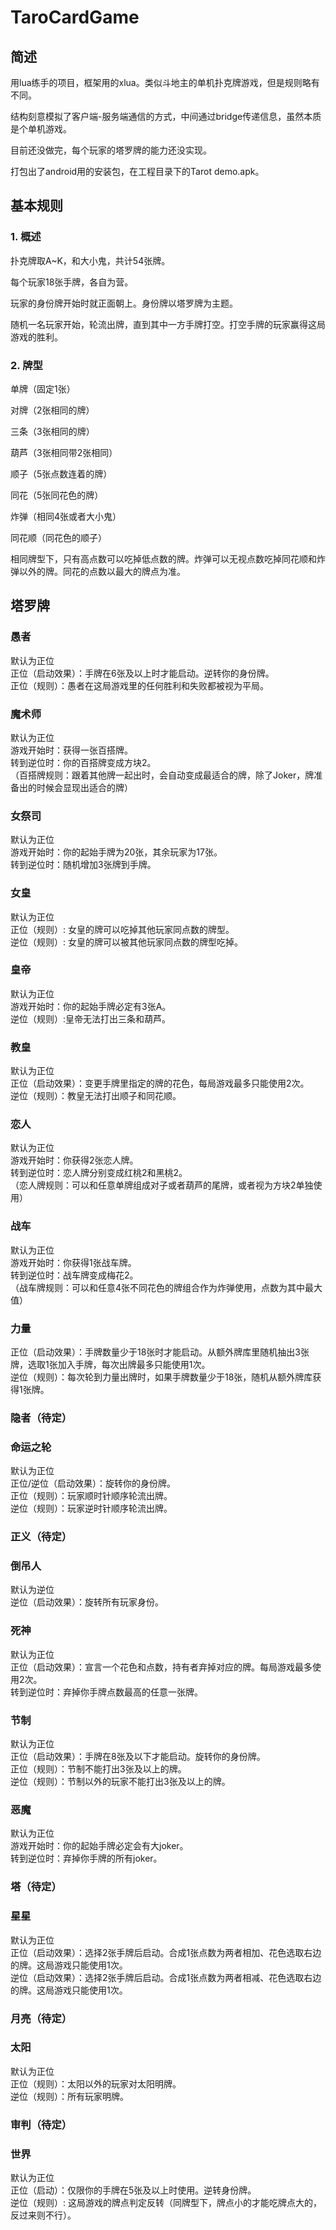 # TaroCardGame

## 简述
用lua练手的项目，框架用的xlua。类似斗地主的单机扑克牌游戏，但是规则略有不同。

结构刻意模拟了客户端-服务端通信的方式，中间通过bridge传递信息，虽然本质是个单机游戏。

目前还没做完，每个玩家的塔罗牌的能力还没实现。

打包出了android用的安装包，在工程目录下的Tarot demo.apk。



## 基本规则
### 1. 概述
扑克牌取A~K，和大小鬼，共计54张牌。

每个玩家18张手牌，各自为营。

玩家的身份牌开始时就正面朝上。身份牌以塔罗牌为主题。

随机一名玩家开始，轮流出牌，直到其中一方手牌打空。打空手牌的玩家赢得这局游戏的胜利。


### 2. 牌型
单牌（固定1张）

对牌（2张相同的牌）

三条（3张相同的牌）

葫芦（3张相同带2张相同）

顺子（5张点数连着的牌）

同花（5张同花色的牌）

炸弹（相同4张或者大小鬼）

同花顺（同花色的顺子）

相同牌型下，只有高点数可以吃掉低点数的牌。炸弹可以无视点数吃掉同花顺和炸弹以外的牌。同花的点数以最大的牌点为准。



## 塔罗牌

### 愚者  
默认为正位  
正位（启动效果）：手牌在6张及以上时才能启动。逆转你的身份牌。  
正位（规则）：愚者在这局游戏里的任何胜利和失败都被视为平局。  

### 魔术师
默认为正位  
游戏开始时：获得一张百搭牌。  
转到逆位时：你的百搭牌变成方块2。  
（百搭牌规则：跟着其他牌一起出时，会自动变成最适合的牌，除了Joker，牌准备出的时候会显现出适合的牌）  

### 女祭司
默认为正位  
游戏开始时：你的起始手牌为20张，其余玩家为17张。  
转到逆位时：随机增加3张牌到手牌。  

### 女皇
默认为正位  
正位（规则）: 女皇的牌可以吃掉其他玩家同点数的牌型。  
逆位（规则）: 女皇的牌可以被其他玩家同点数的牌型吃掉。  

### 皇帝
默认为正位  
游戏开始时：你的起始手牌必定有3张A。  
逆位（规则）:皇帝无法打出三条和葫芦。  

### 教皇
默认为正位  
正位（启动效果）：变更手牌里指定的牌的花色，每局游戏最多只能使用2次。  
逆位（规则）：教皇无法打出顺子和同花顺。  

### 恋人
默认为正位  
游戏开始时：你获得2张恋人牌。  
转到逆位时：恋人牌分别变成红桃2和黑桃2。  
（恋人牌规则：可以和任意单牌组成对子或者葫芦的尾牌，或者视为方块2单独使用）  

### 战车
默认为正位  
游戏开始时：你获得1张战车牌。  
转到逆位时：战车牌变成梅花2。  
（战车牌规则：可以和任意4张不同花色的牌组合作为炸弹使用，点数为其中最大值）  

### 力量
正位（启动效果）：手牌数量少于18张时才能启动。从额外牌库里随机抽出3张牌，选取1张加入手牌，每次出牌最多只能使用1次。  
逆位（规则）：每次轮到力量出牌时，如果手牌数量少于18张，随机从额外牌库获得1张牌。  

### 隐者（待定）


### 命运之轮
默认为正位  
正位/逆位（启动效果）：旋转你的身份牌。  
正位（规则）：玩家顺时针顺序轮流出牌。  
逆位（规则）：玩家逆时针顺序轮流出牌。  

### 正义（待定）

### 倒吊人
默认为逆位  
逆位（启动效果）：旋转所有玩家身份。  

### 死神
默认为正位  
正位（启动效果）：宣言一个花色和点数，持有者弃掉对应的牌。每局游戏最多使用2次。  
转到逆位时：弃掉你手牌点数最高的任意一张牌。  

### 节制
默认为正位  
正位（启动效果）：手牌在8张及以下才能启动。旋转你的身份牌。  
正位（规则）：节制不能打出3张及以上的牌。  
逆位（规则）：节制以外的玩家不能打出3张及以上的牌。  

### 恶魔
默认为正位  
游戏开始时：你的起始手牌必定会有大joker。  
转到逆位时：弃掉你手牌的所有joker。  

### 塔（待定）

### 星星
默认为正位  
正位（启动效果）：选择2张手牌后启动。合成1张点数为两者相加、花色选取右边的牌。这局游戏只能使用1次。  
逆位（启动效果）：选择2张手牌后启动。合成1张点数为两者相减、花色选取右边的牌。这局游戏只能使用1次。  


### 月亮（待定）

### 太阳
默认为正位  
正位（规则）：太阳以外的玩家对太阳明牌。  
逆位（规则）：所有玩家明牌。  

### 审判（待定）

### 世界
默认为正位  
正位（启动）：仅限你的手牌在5张及以上时使用。逆转身份牌。  
逆位（规则）:  这局游戏的牌点判定反转（同牌型下，牌点小的才能吃牌点大的，反过来则不行）。  
